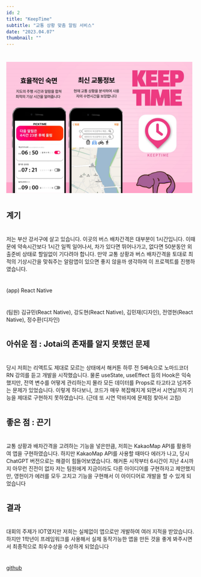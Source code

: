 ```yaml
---
id: 2
title: "KeepTime"
subtitle: "교통 상황 맞춤 알림 서비스"
date: "2023.04.07"
thumbnail: ""
---
```

#
<img src="../../static/image/KEEPTIME1.png" height="350px">

#
## 계기
#
저는 부산 강서구에 살고 있습니다. 
이곳의 버스 배차간격은 대부분이 1시간입니다. 
이때문에 약속시간보다 1시간 일찍 일어나서, 차가 있다면 뛰어나가고, 없다면 50분동안 외출준비 상태로 할일없이 기다려야 합니다. 만약 교통 상황과 버스 배차간격을 토대로 최적의 기상시간을 맞춰주는 알람앱이 있으면 좋지 않을까 생각하여 이 프로젝트를 진행하였습니다.
#
(app) React Native
#
(팀원) 김규민(React Native), 강도현(React Native), 김민재(디자인), 전영현(React Native), 정수환(디자인)
#
## 아쉬운 점 : Jotai의 존재를 알지 못했던 문제
#
당시 저희는 리액트도 제대로 모르는 상태에서 해커톤 하루 전 5배속으로 노마드코더 RN 강의를 듣고 개발을 시작했습니다. 물론 useState, useEffect 등의 Hook은 익숙했지만, 전역 변수를 어떻게 관리하는지 몰라 모든 데이터를 Props로 타고타고 넘겨주는 문제가 있었습니다.
이렇게 하다보니, 코드가 매우 복잡해지게 되면서 시연날까지 기능을 제대로 구현하지 못하였습니다. (근데 또 시연 막바지에 문제점 찾아서 고침) 
#
## 좋은 점 : 끈기
#
교통 상황과 배차간격을 고려하는 기능을 넣은만큼, 저희는 KakaoMap API를 활용하여 앱을 구현하였습니다. 하지만 KakaoMap API를 사용할 때마다 에러가 나고, 당시 ChatGPT 버전으로는 해결이 힘들어보였습니다. 해커톤 시작부터 6시간이 지난 4시까지 아무런 진전이 없자 저는 팀원에게 지금이라도 다른 아이디어를 구현하자고 제안했지만, 영헌이가 에러를 모두 고치고 기능을 구현해서 이 아이디어로 개발을 할 수 있게 되었습니다
#
## 결과
#
대회의 주제가 IOT였지만 저희는 실체없이 앱으로만 개발하여 여러 지적을 받았습니다. 하지만 1학년이 프레임워크를 사용해서 실제 동작가능한 앱을 만든 것을 좋게 봐주시면서 최종적으로 최우수상을 수상하게 되었습니다
#
[github](https://github.com/orgs/RNtimer/repositories)